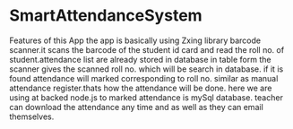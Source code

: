 # SmartAttendanceSystem

Features of this App
the app is basically using Zxing library barcode scanner.it scans the barcode of the student id card and read the roll no. of student.attendance list are already stored in database in table form the scanner gives the scanned roll no. which will be search in database. if it is found attendance will marked corresponding to roll no. similar as manual attendance register.thats how the attendance will be done.
here we are using at backed node.js to marked attendance is mySql database.
teacher can download the attendance any time and as well as they can email themselves.
